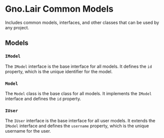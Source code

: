 # Gno.Lair Common Models

Includes common models, interfaces, and other classes that can be used by any project.

## Models

### `IModel`

The `IModel` interface is the base interface for all models. It defines the `id` property, which is the unique identifier for the model.

### `Model`

The `Model` class is the base class for all models. It implements the `IModel` interface and defines the `id` property.

### `IUser`

The `IUser` interface is the base interface for all user models. It extends the `IModel` interface and defines the `username` property, which is the unique username for the user.
